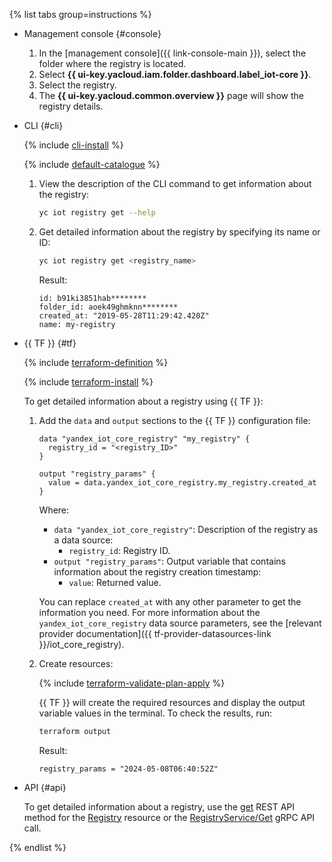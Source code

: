 {% list tabs group=instructions %}

- Management console {#console}

   1. In the [management console]({{ link-console-main }}), select the folder where the registry is located.
   1. Select **{{ ui-key.yacloud.iam.folder.dashboard.label_iot-core }}**.
   1. Select the registry.
   1. The **{{ ui-key.yacloud.common.overview }}** page will show the registry details.

- CLI {#cli}

  {% include [cli-install](../cli-install.md) %}

  {% include [default-catalogue](../default-catalogue.md) %}

  1. View the description of the CLI command to get information about the registry:
	
      ```bash
      yc iot registry get --help
      ```

  1. Get detailed information about the registry by specifying its name or ID:

      ```bash
      yc iot registry get <registry_name>
      ```

      Result:

      ```text
      id: b91ki3851hab********
      folder_id: aoek49ghmknn********
      created_at: "2019-05-28T11:29:42.420Z"
      name: my-registry
      ```

- {{ TF }} {#tf}

  {% include [terraform-definition](../../_tutorials/_tutorials_includes/terraform-definition.md) %}

  {% include [terraform-install](../../_includes/terraform-install.md) %}

  To get detailed information about a registry using {{ TF }}:
  1. Add the `data` and `output` sections to the {{ TF }} configuration file:

     ```hcl
     data "yandex_iot_core_registry" "my_registry" {
       registry_id = "<registry_ID>"
     }

     output "registry_params" {
       value = data.yandex_iot_core_registry.my_registry.created_at
     }
     ```

     Where:
     * `data "yandex_iot_core_registry"`: Description of the registry as a data source:
       * `registry_id`: Registry ID.
     * `output "registry_params"`: Output variable that contains information about the registry creation timestamp:
       * `value`: Returned value.

     You can replace `created_at` with any other parameter to get the information you need. For more information about the `yandex_iot_core_registry` data source parameters, see the [relevant provider documentation]({{ tf-provider-datasources-link }}/iot_core_registry).
  1. Create resources:

     {% include [terraform-validate-plan-apply](../../_tutorials/_tutorials_includes/terraform-validate-plan-apply.md) %}

     {{ TF }} will create the required resources and display the output variable values in the terminal. To check the results, run:

     ```bash
     terraform output
     ```

     Result:

     ```text
     registry_params = "2024-05-08T06:40:52Z"
     ```

- API {#api}

  To get detailed information about a registry, use the [get](../../iot-core/api-ref/Registry/get.md) REST API method for the [Registry](../../iot-core/api-ref/Registry/index.md) resource or the [RegistryService/Get](../../iot-core/api-ref/grpc/Registry/get.md) gRPC API call.

{% endlist %}
